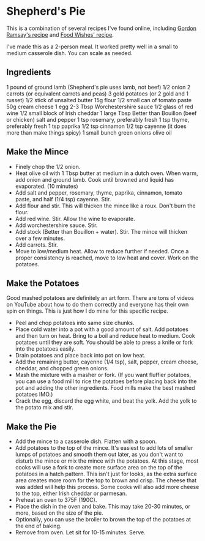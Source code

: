 # Shepherd's Pie

This is a combination of several recipes I've found online, including [Gordon Ramsay's recipe](https://www.youtube.com/watch?v=M_GNznvIN1E) and [Food Wishes' recipe](https://www.youtube.com/watch?v=TsrTU3CJn2c).

I've made this as a 2-person meal. It worked pretty well in a small to medium casserole dish. You can scale as needed.

## Ingredients

1 pound of ground lamb (Shepherd's pie uses lamb, not beef)
1/2 onion
2 carrots (or equivalent carrots and peas)
3 gold potatoes (or 2 gold and 1 russet)
1/2 stick of unsalted butter
15g flour
1/2 small can of tomato paste
50g cream cheese
1 egg
2-3 Tbsp Worchestershire sauce
1/2 glass of red wine
1/2 small block of Irish cheddar
1 large Tbsp Better than Bouillon (beef or chicken)
salt and pepper
1 tsp rosemary, preferably fresh
1 tsp thyme, preferably fresh
1 tsp paprika
1/2 tsp cinnamon
1/2 tsp cayenne (it does more than make things spicy)
1 small bunch green onions
olive oil

## Make the Mince

* Finely chop the 1/2 onion.
* Heat olive oil with 1 Tbsp butter at medium in a dutch oven. When warm, add onion and ground lamb. Cook until browned and liquid has evaporated. (10 minutes)
* Add salt and pepper, rosemary, thyme, paprika, cinnamon, tomato paste, and half (1/4 tsp) cayenne. Stir.
* Add flour and stir. This will thicken the mince like a roux. Don't burn the flour.
* Add red wine. Stir. Allow the wine to evaporate.
* Add worchestershire sauce. Stir.
* Add stock (Better than Bouillon + water). Stir. The mince will thicken over a few minutes.
* Add carrots. Stir.
* Move to low/medium heat. Allow to reduce further if needed. Once a proper consistency is reached, move to low heat and cover. Work on the potatoes.

## Make the Potatoes

Good mashed potatoes are definitely an art form. There are tons of videos on YouTube about how to do them correctly and everyone has their own spin on things. This is just how I do mine for this specific recipe.

* Peel and chop potatoes into same size chunks.
* Place cold water into a pot with a good amount of salt. Add potatoes and then turn on heat. Bring to a boil and reduce heat to medium. Cook potatoes until they are soft. You should be able to press a knife or fork into the potatoes easily. 
* Drain potatoes and place back into pot on low heat.
* Add the remaining butter, cayenne (1/4 tsp), salt, pepper, cream cheese, cheddar, and chopped green onions.
* Mash the mixture with a masher or fork. (If you want fluffier potatoes, you can use a food mill to rice the potatoes before placing back into the pot and adding the other ingredients. Food mills make the best mashed potatoes IMO.)
* Crack the egg, discard the egg white, and beat the yolk. Add the yolk to the potato mix and stir.

## Make the Pie

* Add the mince to a casserole dish. Flatten with a spoon.
* Add potatoes to the top of the mince. It's easiest to add lots of smaller lumps of potatoes and smooth them out later, as you don't want to disturb the mince or mix the mince with the potatoes. At this stage, most cooks will use a fork to create more surface area on the top of the potatoes in a hatch pattern. This isn't just for looks, as the extra surface area creates more room for the top to brown and crisp. The cheese that was added will help this process. Some cooks will also add more cheese to the top, either Irish cheddar or parmesan.
* Preheat an oven to 375F (190C).
* Place the dish in the oven and bake. This may take 20-30 minutes, or more, based on the size of the pie.
* Optionally, you can use the broiler to brown the top of the potatoes at the end of baking.
* Remove from oven. Let sit for 10-15 minutes. Serve.
